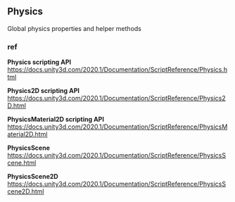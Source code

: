## Physics

Global physics properties and helper methods


### ref 
**Physics scripting API** \
https://docs.unity3d.com/2020.1/Documentation/ScriptReference/Physics.html

**Physics2D scripting API** \
https://docs.unity3d.com/2020.1/Documentation/ScriptReference/Physics2D.html

**PhysicsMaterial2D scripting API** \
https://docs.unity3d.com/2020.1/Documentation/ScriptReference/PhysicsMaterial2D.html

**PhysicsScene** \
https://docs.unity3d.com/2020.1/Documentation/ScriptReference/PhysicsScene.html

**PhysicsScene2D** \
https://docs.unity3d.com/2020.1/Documentation/ScriptReference/PhysicsScene2D.html


